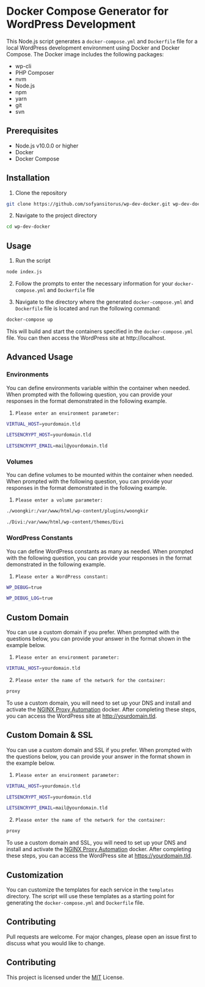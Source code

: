 # Docker Compose Generator for WordPress Development

This Node.js script generates a `docker-compose.yml` and `Dockerfile` file for a local WordPress development environment using Docker and Docker Compose. The Docker image includes the following packages:

- wp-cli
- PHP Composer
- nvm
- Node.js
- npm
- yarn
- git
- svn

## Prerequisites

- Node.js v10.0.0 or higher
- Docker
- Docker Compose

## Installation

1. Clone the repository

```bash
git clone https://github.com/sofyansitorus/wp-dev-docker.git wp-dev-docker
```

2. Navigate to the project directory

```bash
cd wp-dev-docker
```

## Usage

1. Run the script

```bash
node index.js
```

2. Follow the prompts to enter the necessary information for your `docker-compose.yml` and `Dockerfile` file

3. Navigate to the directory where the generated `docker-compose.yml` and `Dockerfile` file is located and run the following command:

```bash
docker-compose up
```

This will build and start the containers specified in the `docker-compose.yml` file. You can then access the WordPress site at http://localhost.

## Advanced Usage

### Environments

You can define environments variable within the container when needed. When prompted with the following question, you can provide your responses in the format demonstrated in the following example.

1. `Please enter an environment parameter:`

```bash
VIRTUAL_HOST=yourdomain.tld
```

```bash
LETSENCRYPT_HOST=yourdomain.tld
```

```bash
LETSENCRYPT_EMAIL=mail@yourdomain.tld
```

### Volumes

You can define volumes to be mounted within the container when needed. When prompted with the following question, you can provide your responses in the format demonstrated in the following example.

1. `Please enter a volume parameter:`

```bash
./woongkir:/var/www/html/wp-content/plugins/woongkir
```

```bash
./Divi:/var/www/html/wp-content/themes/Divi
```

### WordPress Constants

You can define WordPress constants as many as needed. When prompted with the following question, you can provide your responses in the format demonstrated in the following example.

1. `Please enter a WordPress constant:`

```bash
WP_DEBUG=true
```

```bash
WP_DEBUG_LOG=true
```

## Custom Domain

You can use a custom domain if you prefer. When prompted with the questions below, you can provide your answer in the format shown in the example below.

1. `Please enter an environment parameter:`

```bash
VIRTUAL_HOST=yourdomain.tld
```

2. `Please enter the name of the network for the container:`

```bash
proxy
```

To use a custom domain, you will need to set up your DNS and install and activate the [NGINX Proxy Automation](https://github.com/evertramos/nginx-proxy-automation) docker. After completing these steps, you can access the WordPress site at http://yourdomain.tld.

## Custom Domain & SSL

You can use a custom domain and SSL if you prefer. When prompted with the questions below, you can provide your answer in the format shown in the example below.

1. `Please enter an environment parameter:`

```bash
VIRTUAL_HOST=yourdomain.tld
```

```bash
LETSENCRYPT_HOST=yourdomain.tld
```

```bash
LETSENCRYPT_EMAIL=mail@yourdomain.tld
```

2. `Please enter the name of the network for the container:`

```bash
proxy
```

To use a custom domain and SSL, you will need to set up your DNS and install and activate the [NGINX Proxy Automation](https://github.com/evertramos/nginx-proxy-automation) docker. After completing these steps, you can access the WordPress site at https://yourdomain.tld.

## Customization

You can customize the templates for each service in the `templates` directory. The script will use these templates as a starting point for generating the `docker-compose.yml` and `Dockerfile` file.

## Contributing

Pull requests are welcome. For major changes, please open an issue first to discuss what you would like to change.

## Contributing

This project is licensed under the [MIT](https://chat.openai.com/chat/LICENSE) License.
